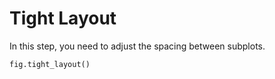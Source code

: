# Tight Layout

In this step, you need to adjust the spacing between subplots.

```python
fig.tight_layout()
```
